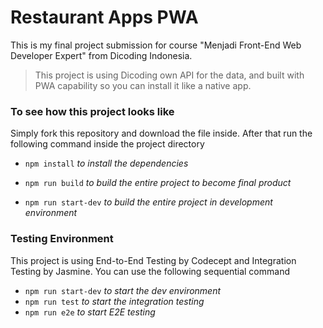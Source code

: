 # Restaurant Apps PWA

This is my final project submission for course "Menjadi Front-End Web Developer Expert" from Dicoding Indonesia.

>This project is using Dicoding own API for the data, and built with PWA capability so you can install it like a native app.

### To see how this project looks like
Simply fork this repository and download the file inside. After that run the following command inside the project directory

- `npm install` *to install the dependencies*

- `npm run build` *to build the entire project to become final product*

- `npm run start-dev` *to build the entire project in development environment*

### Testing Environment
This project is using End-to-End Testing by Codecept and Integration Testing by Jasmine. You can use the following sequential command

- `npm run start-dev` *to start the dev environment*
- `npm run test` *to start the integration testing*
- `npm run e2e` *to start E2E testing*
